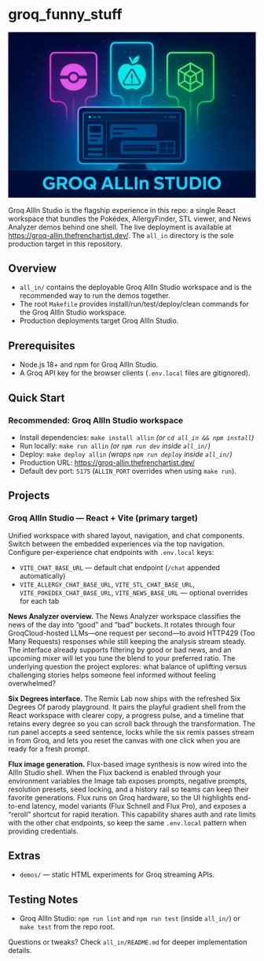 # groq_funny_stuff

![Illustration banner showing the Groq AllIn Studio experiences](all_in/allin_illustration_banner.png)

Groq AllIn Studio is the flagship experience in this repo: a single React workspace that bundles the Pokédex, AllergyFinder, STL viewer, and News Analyzer demos behind one shell. The live deployment is available at https://groq-allin.thefrenchartist.dev/. The `all_in` directory is the sole production target in this repository.

## Overview
- `all_in/` contains the deployable Groq AllIn Studio workspace and is the recommended way to run the demos together.
- The root `Makefile` provides install/run/test/deploy/clean commands for the Groq AllIn Studio workspace.
- Production deployments target Groq AllIn Studio.

## Prerequisites
- Node.js 18+ and npm for Groq AllIn Studio.
- A Groq API key for the browser clients (`.env.local` files are gitignored).

## Quick Start
### Recommended: Groq AllIn Studio workspace
- Install dependencies: `make install allin` *(or `cd all_in && npm install`)*
- Run locally: `make run allin` *(or `npm run dev` inside `all_in/`)*
- Deploy: `make deploy allin` *(wraps `npm run deploy` inside `all_in/`)*
- Production URL: https://groq-allin.thefrenchartist.dev/
- Default dev port: `5175` (`ALLIN_PORT` overrides when using `make run`).

## Projects
### Groq AllIn Studio — React + Vite (primary target)
Unified workspace with shared layout, navigation, and chat components. Switch between the embedded experiences via the top navigation. Configure per-experience chat endpoints with `.env.local` keys:
- `VITE_CHAT_BASE_URL` — default chat endpoint (`/chat` appended automatically)
- `VITE_ALLERGY_CHAT_BASE_URL`, `VITE_STL_CHAT_BASE_URL`, `VITE_POKEDEX_CHAT_BASE_URL`, `VITE_NEWS_BASE_URL` — optional overrides for each tab

**News Analyzer overview.** The News Analyzer workspace classifies the news of the day into “good” and “bad” buckets. It rotates through four GroqCloud-hosted LLMs—one request per second—to avoid HTTP429 (Too Many Requests) responses while still keeping the analysis stream steady. The interface already supports filtering by good or bad news, and an upcoming mixer will let you tune the blend to your preferred ratio. The underlying question the project explores: what balance of uplifting versus challenging stories helps someone feel informed without feeling overwhelmed?

**Six Degrees interface.** The Remix Lab now ships with the refreshed Six Degrees Of parody playground. It pairs the playful gradient shell from the React workspace with clearer copy, a progress pulse, and a timeline that retains every degree so you can scroll back through the transformation. The run panel accepts a seed sentence, locks while the six remix passes stream in from Groq, and lets you reset the canvas with one click when you are ready for a fresh prompt.

**Flux image generation.** Flux-based image synthesis is now wired into the AllIn Studio shell. When the Flux backend is enabled through your environment variables the Image tab exposes prompts, negative prompts, resolution presets, seed locking, and a history rail so teams can keep their favorite generations. Flux runs on Groq hardware, so the UI highlights end-to-end latency, model variants (Flux Schnell and Flux Pro), and exposes a “reroll” shortcut for rapid iteration. This capability shares auth and rate limits with the other chat endpoints, so keep the same `.env.local` pattern when providing credentials.

## Extras
- `demos/` — static HTML experiments for Groq streaming APIs.

## Testing Notes
- Groq AllIn Studio: `npm run lint` and `npm run test` (inside `all_in/`) or `make test` from the repo root.

Questions or tweaks? Check `all_in/README.md` for deeper implementation details.

